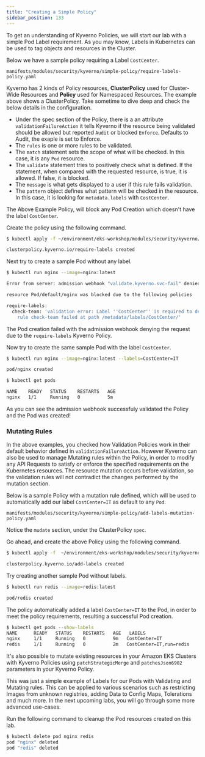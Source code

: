 ```yaml
---
title: "Creating a Simple Policy"
sidebar_position: 133
---
```


To get an understanding of Kyverno Policies, we will start our lab with a simple Pod Label requirement. As you may know, Labels in Kubernetes can be used to tag objects and resources in the Cluster.

Below we have a sample policy requiring a Label `CostCenter`.

```file
manifests/modules/security/kyverno/simple-policy/require-labels-policy.yaml
```

Kyverno has 2 kinds of Policy resources, **ClusterPolicy** used for Cluster-Wide Resources and **Policy** used for Namespaced Resources. The example above shows a ClusterPolicy. Take sometime to dive deep and check the below details in the configuration.

* Under the spec section of the Policy, there is a an attribute `validationFailureAction` it tells Kyverno if the resource being validated should be allowed but reported `Audit` or blocked `Enforce`. Defaults to Audit, the exaple is set to Enforce.
* The `rules` is one or more rules to be validated.
* The `match` statement sets the scope of what will be checked. In this case, it is any `Pod` resource.
* The `validate` statement tries to positively check what is defined. If the statement, when compared with the requested resource, is true, it is allowed. If false, it is blocked.
* The `message` is what gets displayed to a user if this rule fails validation.
* The `pattern` object defines what pattern will be checked in the resource. In this case, it is looking for `metadata.labels` with `CostCenter`.

The Above Example Policy, will block any Pod Creation which doesn't have the label `CostCenter`.

Create the policy using the following command.

```bash
$ kubectl apply -f ~/environment/eks-workshop/modules/security/kyverno/simple-policy/require-labels-policy.yaml

clusterpolicy.kyverno.io/require-labels created
```

Next try to create a sample Pod without any label.

```bash
$ kubectl run nginx --image=nginx:latest

Error from server: admission webhook "validate.kyverno.svc-fail" denied the request:

resource Pod/default/nginx was blocked due to the following policies

require-labels:
  check-team: 'validation error: Label ''CostCenter'' is required to deploy the Pod.
    rule check-team failed at path /metadata/labels/CostCenter/'
```

The Pod creation failed with the admission webhook denying the request due to the  `require-labels` Kyverno Policy.

Now try to create the same sample Pod with the label `CostCenter`.

```bash
$ kubectl run nginx --image=nginx:latest --labels=CostCenter=IT

pod/nginx created

$ kubectl get pods

NAME    READY   STATUS    RESTARTS   AGE
nginx   1/1     Running   0          5m
```

As you can see the admission webhook successfuly validated the Policy and the Pod was created!

### Mutating Rules

In the above examples, you checked how Validation Policies work in their default behavior defined in `validationFailureAction`. However Kyverno can also be used to manage Mutating rules within the Policy, in order to modify any API Requests to satisfy or enforce the specified requirements on the Kubernetes resources. The resource mutation occurs before validation, so the validation rules will not contradict the changes performed by the mutation section.

Below is a sample Policy with a mutation rule defined, which will be used to automatically add our label `CostCenter=IT` as default to any `Pod`.

```file
manifests/modules/security/kyverno/simple-policy/add-labels-mutation-policy.yaml
```

Notice the `mudate` section, under the ClusterPolicy `spec`.

Go ahead, and create the above Policy using the following command.

```bash
$ kubectl apply -f  ~/environment/eks-workshop/modules/security/kyverno/simple-policy/add-labels-mutation-policy.yaml

clusterpolicy.kyverno.io/add-labels created
```

Try creating another sample Pod without labels.

```bash
$ kubectl run redis --image=redis:latest 

pod/redis created
```

The policy automatically added a label `CostCenter=IT` to the Pod, in order to meet the policy requirements, resulting a successful Pod creation.

```bash
$ kubectl get pods --show-labels
NAME      READY   STATUS    RESTARTS   AGE   LABELS
nginx     1/1     Running   0          9m   CostCenter=IT
redis     1/1     Running   0          2m   CostCenter=IT,run=redis
```

It's also possible to mutate existing resources in your Amazon EKS Clusters with Kyverno Policies using `patchStrategicMerge` and `patchesJson6902` parameters in your Kyverno Policy.

This was just a simple example of Labels for our Pods with Validating and Mutating rules. This can be applied to various scenarios such as restricting Images from unknown registries, adding Data to Config Maps, Tolerations and much more. In the next upcoming labs, you will go through some more advanced use-cases.

Run the following command to cleanup the Pod resources created on this lab.

```bash
$ kubectl delete pod nginx redis
pod "nginx" deleted
pod "redis" deleted
```
